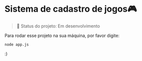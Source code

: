 <h1>Sistema de cadastro de jogos🎮</h1>

> 🎯 Status do projeto: Em desenvolvimento

Para rodar esse projeto na sua máquina, por favor digite:
```
node app.js
```
:)

